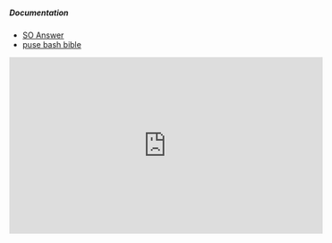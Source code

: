 

##### Documentation

- [SO Answer](https://stackoverflow.com/questions/16623835/remove-a-fixed-prefix-suffix-from-a-string-in-bash#16623897)
- [puse bash bible](https://github.com/dylanaraps/pure-bash-bible)

<iframe width="560" height="315" src="https://www.youtube.com/embed/QXineadwG4E" frameborder="0" allow="accelerometer; autoplay; encrypted-media; gyroscope; picture-in-picture" allowfullscreen></iframe>

